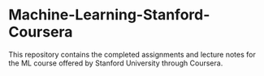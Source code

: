 # Machine-Learning-Stanford-Coursera
This repository contains the completed assignments and lecture notes for the ML course offered by Stanford University through Coursera.
